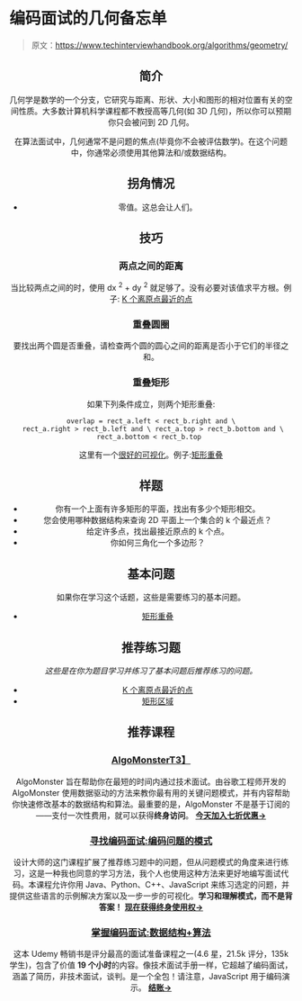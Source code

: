 # 编码面试的几何备忘单

> 原文：<https://www.techinterviewhandbook.org/algorithms/geometry/>

<header>

## 简介[](#introduction "Direct link to heading")

几何学是数学的一个分支，它研究与距离、形状、大小和图形的相对位置有关的空间性质。大多数计算机科学课程都不教授高等几何(如 3D 几何)，所以你可以预期你只会被问到 2D 几何。

在算法面试中，几何通常不是问题的焦点(毕竟你不会被评估数学)。在这个问题中，你通常必须使用其他算法和/或数据结构。

## 拐角情况[](#corner-cases "Direct link to heading")

*   零值。这总会让人们。

## 技巧[](#techniques "Direct link to heading")

### 两点之间的距离

当比较两点之间的时，使用 dx <sup>2</sup> + dy <sup>2</sup> 就足够了。没有必要对该值求平方根。例子: [K 个离原点最近的点](https://leetcode.com/problems/k-closest-points-to-origin/)

### 重叠圆圈[](#overlapping-circles "Direct link to heading")

要找出两个圆是否重叠，请检查两个圆的圆心之间的距离是否小于它们的半径之和。

### 重叠矩形[](#overlapping-rectangles "Direct link to heading")

如果下列条件成立，则两个矩形重叠:

```
overlap = rect_a.left < rect_b.right and \
 rect_a.right > rect_b.left and \ rect_a.top > rect_b.bottom and \ rect_a.bottom < rect_b.top 
```

这里有一个[很好的可视化](https://silentmatt.com/rectangle-intersection/)。例子:[矩形重叠](https://leetcode.com/problems/rectangle-overlap/)

## 样题[](#sample-questions "Direct link to heading")

*   你有一个上面有许多矩形的平面，找出有多少个矩形相交。
*   您会使用哪种数据结构来查询 2D 平面上一个集合的 k 个最近点？
*   给定许多点，找出最接近原点的 k 个点。
*   你如何三角化一个多边形？

## 基本问题[](#essential-questions "Direct link to heading")

如果你在学习这个话题，这些是需要练习的基本问题。

*   [矩形重叠](https://leetcode.com/problems/rectangle-overlap/)

## 推荐练习题[](#recommended-practice-questions "Direct link to heading")

*这些是在你为题目学习并练习了基本问题后推荐练习的问题。*

*   [K 个离原点最近的点](https://leetcode.com/problems/k-closest-points-to-origin/)
*   [矩形区域](https://leetcode.com/problems/rectangle-area/)

## 推荐课程[](#recommended-courses "Direct link to heading")

### [AlgoMonster](https://shareasale.com/r.cfm?b=1873647&u=3114753&m=114505&urllink=&afftrack=)[T3】](#algomonster "Direct link to heading")

AlgoMonster 旨在帮助你在最短的时间内通过技术面试。由谷歌工程师开发的 AlgoMonster 使用数据驱动的方法来教你最有用的关键问题模式，并有内容帮助你快速修改基本的数据结构和算法。最重要的是，AlgoMonster 不是基于订阅的——支付一次性费用，就可以获得**终身访问**。 [**今天加入七折优惠→**](https://shareasale.com/r.cfm?b=1873647&u=3114753&m=114505&urllink=&afftrack=)

### [寻找编码面试:编码问题的模式](https://designgurus.org/link/kJSIoU?url=https%3A%2F%2Fdesigngurus.org%2Fcourse%3Fcourseid%3Dgrokking-the-coding-interview)[](#grokking-the-coding-interview-patterns-for-coding-questions "Direct link to heading")

设计大师的这门课程扩展了推荐练习题中的问题，但从问题模式的角度来进行练习，这是一种我也同意的学习方法，我个人也使用这种方法来更好地编写面试代码。本课程允许你用 Java、Python、C++、JavaScript 来练习选定的问题，并提供这些语言的示例解决方案以及一步一步的可视化。**学习和理解模式，而不是背答案！** [**现在获得终身使用权→**](https://designgurus.org/link/kJSIoU?url=https%3A%2F%2Fdesigngurus.org%2Fcourse%3Fcourseid%3Dgrokking-the-coding-interview)

### [掌握编码面试:数据结构+算法](https://fxo.co/DQpY)[](#master-the-coding-interview-data-structures--algorithms "Direct link to heading")

这本 Udemy 畅销书是评分最高的面试准备课程之一(4.6 星，21.5k 评分，135k 学生)，包含了价值 **19 个小时**的内容。像技术面试手册一样，它超越了编码面试，涵盖了简历，非技术面试，谈判。是一个全包！请注意，JavaScript 用于编码演示。 [**结账→**](https://fxo.co/DQpY)

</header>